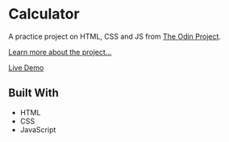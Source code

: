 # Calculator

A practice project on HTML, CSS and JS from [The Odin Project](https://theodinproject.com/).

[Learn more about the project...](https://www.theodinproject.com/lessons/foundations-calculator)

[Live Demo](https://emam04bd.github.io/odin-calculator/)

## Built With

- HTML
- CSS
- JavaScript
